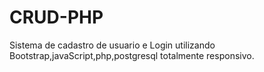 # CRUD-PHP
 Sistema de cadastro de usuario e Login utilizando Bootstrap,javaScript,php,postgresql  totalmente responsivo.
